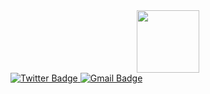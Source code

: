 <div id="header" align="center">
  <img src="https://media.giphy.com/media/M9gbBd9nbDrOTu1Mqx/giphy.gif" width="100"/>
</div>
<div id="badges">
  <a href="your-Discord-URL">
    <img src="https://img.shields.io/badge/Discord-%235865F2.svg?style=for-the-badge&logo=Discord&logoColor=white" alt="Twitter Badge"/>
     </a>
  <a href="your-youtube-URL">
    <img src="https://img.shields.io/badge/Gmail-D14836?style=for-the-badge&logo=gmail&logoColor=white" alt="Gmail Badge"/>
  </a>
</div>
